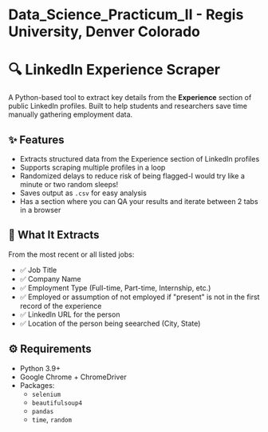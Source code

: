 # Data_Science_Practicum_II - Regis University, Denver Colorado

# 🔍 LinkedIn Experience Scraper

A Python-based tool to extract key details from the **Experience** section of public LinkedIn profiles. Built to help students and researchers save time manually gathering employment data.

## ✨ Features

- Extracts structured data from the Experience section of LinkedIn profiles
- Supports scraping multiple profiles in a loop
- Randomized delays to reduce risk of being flagged-I would try like a minute or two random sleeps!
- Saves output as `.csv` for easy analysis
- Has a section where you can QA your results and iterate between 2 tabs in a browser

## 📌 What It Extracts

From the most recent or all listed jobs:
- ✅ Job Title
- ✅ Company Name
- ✅ Employment Type (Full-time, Part-time, Internship, etc.)
- ✅ Employed or assumption of not employed if "present" is not in the first record of the experience
- ✅ LinkedIn URL for the person
- ✅ Location of the person being seearched (City, State)

## ⚙️ Requirements

- Python 3.9+
- Google Chrome + ChromeDriver
- Packages:
  - `selenium`
  - `beautifulsoup4`
  - `pandas`
  - `time`, `random`

